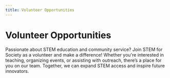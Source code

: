 ```yaml
---
title: Volunteer Opportunities
---
```


# Volunteer Opportunities

Passionate about STEM education and community service? Join STEM for Society as a volunteer and make a difference! Whether you're interested in teaching, organizing events, or assisting with outreach, there’s a place for you on our team. Together, we can expand STEM access and inspire future innovators.